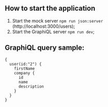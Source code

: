 ## How to start the application

1. Start the mock server `npm run json:server` (http://localhost:3000/users);
1. Start the GraphiQL server `npm run dev`;


## GraphiQL query sample:
```
{
  user(id:"2") {
    firstName
    company {
      id
      name
      description
    }
  }
}
```

